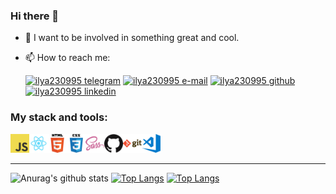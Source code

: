 ### Hi there 👋

- 🚀 I want to be involved in something great and cool. 
- 📫 How to reach me: 

  [![ilya230995 telegram](https://img.shields.io/badge/Telegram-%40ilyalysenko0995-blue?style=plastic&logo=telegram&link=https://t.me/ilyalysenko0995)](https://t.me/ilyalysenko0995)
  [![ilya230995 e-mail](https://img.shields.io/badge/Gmail-ilyalysenko233%40gmail.com-red?style=plastic&logo=gmail&link=mailto:ilyalysenko233@gmail.com)](mailto:ilyalysenko233@gmail.com)
  [![ilya230995 github](https://img.shields.io/badge/GitHub-ilya230995-black?style=plastic&logo=github&link=https://github.com/ilya230995)](https://github.com/ilya230995)
  [![ilya230995 linkedin](https://img.shields.io/badge/LinkedIn-Ilya%20Lysenko-darkblue?style=plastic&logo=linkedin&link=https://www.linkedin.com/in/ilya-lysenko)](https://www.linkedin.com/in/ilya-lysenko)
  
### My stack and tools:

<img align="left" alt="JavaScript" width="30px" src="https://raw.githubusercontent.com/github/explore/80688e429a7d4ef2fca1e82350fe8e3517d3494d/topics/javascript/javascript.png" /> 
<img align="left" alt="React" width="30px" src="https://raw.githubusercontent.com/github/explore/80688e429a7d4ef2fca1e82350fe8e3517d3494d/topics/react/react.png" />
<img align="left" alt="HTML5" width="30px" src="https://raw.githubusercontent.com/github/explore/80688e429a7d4ef2fca1e82350fe8e3517d3494d/topics/html/html.png" /> 
<img align="left" alt="CSS3" width="30px" src="https://raw.githubusercontent.com/github/explore/80688e429a7d4ef2fca1e82350fe8e3517d3494d/topics/css/css.png" /> 
<img align="left" alt="Sass" width="30px" src="https://raw.githubusercontent.com/github/explore/80688e429a7d4ef2fca1e82350fe8e3517d3494d/topics/sass/sass.png" /> 
<img align="left" alt="GitHub" width="30px" src="https://raw.githubusercontent.com/github/explore/78df643247d429f6cc873026c0622819ad797942/topics/github/github.png" />
<img align="left" alt="Git" width="30px" src="https://raw.githubusercontent.com/github/explore/80688e429a7d4ef2fca1e82350fe8e3517d3494d/topics/git/git.png" />
<img alt="Visual Studio Code" width="30px" src="https://raw.githubusercontent.com/github/explore/80688e429a7d4ef2fca1e82350fe8e3517d3494d/topics/visual-studio-code/visual-studio-code.png" /> 

---
![Anurag's github stats](https://github-readme-stats.vercel.app/api?username=ilya230995&show_icons=true&theme=tokyonight) [![Top Langs](https://github-readme-stats.vercel.app/api/top-langs/?username=ilya230995)](https://github.com/anuraghazra/github-readme-stats)
[![Top Langs](https://github-readme-stats.vercel.app/api/top-langs/?username=ilya230995&layout=compact&theme=tokyonight)](https://github.com/anuraghazra/github-readme-stats)

<!--
**theneonwhale/theneonwhale** is a ✨ _special_ ✨ repository because its `README.md` (this file) appears on your GitHub profile.

Here are some ideas to get you started:

- 🔭 I’m currently working on ...
- 🌱 I’m currently learning JavaScript
- 👯 I’m looking to collaborate on ...
- 🤔 I’m looking for help with ...
- 💬 Ask me about ...
- 📫 How to reach me: ...
- 😄 Pronouns: ...
-->
